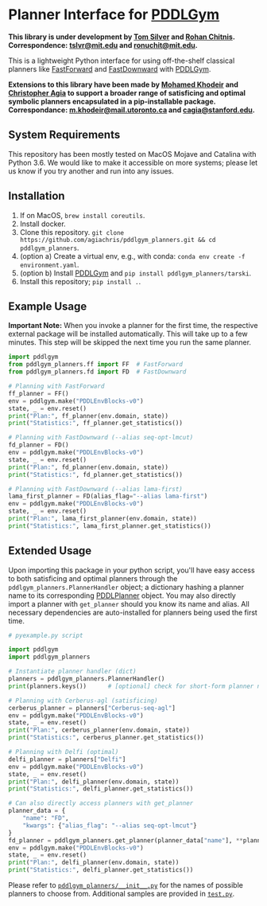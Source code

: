 # Planner Interface for [PDDLGym](https://github.com/tomsilver/pddlgym)

**This library is under development by [Tom Silver](http://web.mit.edu/tslvr/www/) and [Rohan Chitnis](https://rohanchitnis.com/). Correspondence: <tslvr@mit.edu> and <ronuchit@mit.edu>.**

This is a lightweight Python interface for using off-the-shelf classical planners like [FastForward](https://fai.cs.uni-saarland.de/hoffmann/ff.html) and [FastDownward](http://www.fast-downward.org/ObtainingAndRunningFastDownward) with [PDDLGym](https://github.com/tomsilver/pddlgym).

**Extensions to this library have been made by [Mohamed Khodeir](https://github.com/Khodeir) and [Christopher Agia](https://agiachris.github.io/) to support a broader range of satisficing and optimal symbolic planners encapsulated in a pip-installable package. Correspondance: <m.khodeir@mail.utoronto.ca> and <cagia@stanford.edu>.**

## System Requirements

This repository has been mostly tested on MacOS Mojave and Catalina with Python 3.6. We would like to make it accessible on more systems; please let us know if you try another and run into any issues.

## Installation

1. If on MacOS, `brew install coreutils`.
2. Install docker.
3. Clone this repository. `git clone https://github.com/agiachris/pddlgym_planners.git && cd pddlgym_planners`.
4. (option a) Create a virtual env, e.g., with conda: `conda env create -f environment.yaml`.
5. (option b) Install [PDDLGym](https://github.com/tomsilver/pddlgym) and `pip install pddlgym_planners/tarski`.
5. Install this repository; `pip install .`.

## Example Usage

**Important Note:** When you invoke a planner for the first time, the respective external package will be installed automatically. This will take up to a few minutes. This step will be skipped the next time you run the same planner.

```python
import pddlgym
from pddlgym_planners.ff import FF  # FastForward
from pddlgym_planners.fd import FD  # FastDownward

# Planning with FastForward
ff_planner = FF()
env = pddlgym.make("PDDLEnvBlocks-v0")
state, _ = env.reset()
print("Plan:", ff_planner(env.domain, state))
print("Statistics:", ff_planner.get_statistics())

# Planning with FastDownward (--alias seq-opt-lmcut)
fd_planner = FD()
env = pddlgym.make("PDDLEnvBlocks-v0")
state, _ = env.reset()
print("Plan:", fd_planner(env.domain, state))
print("Statistics:", fd_planner.get_statistics())

# Planning with FastDownward (--alias lama-first)
lama_first_planner = FD(alias_flag="--alias lama-first")
env = pddlgym.make("PDDLEnvBlocks-v0")
state, _ = env.reset()
print("Plan:", lama_first_planner(env.domain, state))
print("Statistics:", lama_first_planner.get_statistics())
```

## Extended Usage

Upon importing this package in your python script, you'll have easy access to both satisficing and optimal planners through the `pddlgym_planners.PlannerHandler` object; a dictionary hashing a planner name to its corresponding [PDDLPlanner](https://github.com/agiachris/pddlgym_planners/blob/master/pddlgym_planners/pddl_planner.py#L17) object. You may also directly import a planner with `get_planner` should you know its name and alias. All necessary dependencies are auto-installed for planners being used the first time. 


```python 
# pyexample.py script

import pddlgym
import pddlgym_planners

# Instantiate planner handler (dict)
planners = pddlgym_planners.PlannerHandler()
print(planners.keys())      # [optional] check for short-form planner names (keys)

# Planning with Cerberus-agl (satisficing)
cerberus_planner = planners["Cerberus-seq-agl"]
env = pddlgym.make("PDDLEnvBlocks-v0")
state, _ = env.reset()
print("Plan:", cerberus_planner(env.domain, state))
print("Statistics:", cerberus_planner.get_statistics())

# Planning with Delfi (optimal)
delfi_planner = planners["Delfi"]
env = pddlgym.make("PDDLEnvBlocks-v0")
state, _ = env.reset()
print("Plan:", delfi_planner(env.domain, state))
print("Statistics:", delfi_planner.get_statistics())

# Can also directly access planners with get_planner
planner_data = {
    "name": "FD", 
    "kwargs": {"alias_flag": "--alias seq-opt-lmcut"}
}
fd_planner = pddlgym_planners.get_planner(planner_data["name"], **planner_data["kwargs"])
env = pddlgym.make("PDDLEnvBlocks-v0")
state, _ = env.reset()
print("Plan:", delfi_planner(env.domain, state))
print("Statistics:", delfi_planner.get_statistics())
```

Please refer to [`pddlgym_planners/__init__.py`](https://github.com/agiachris/pddlgym_planners/blob/master/pddlgym_planners/__init__.py) for the names of possible planners to choose from. Additional samples are provided in [`test.py`](https://github.com/agiachris/pddlgym_planners/blob/master/test.py).

